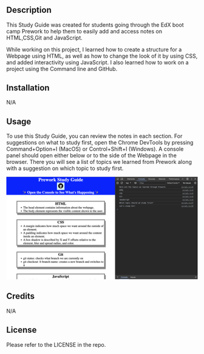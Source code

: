 # <Prework Study Guide Webpage>

## Description

This Study Guide was created for students going through the EdX boot camp Prework to help them to easily add and access notes on HTML,CSS,Git and JavaScript.

While working on this project, I learned how to create a structure for a Webpage using HTML, as well as how to change the look of it by using CSS, and added interactivity using JavaScript. I also learned how to work on a project using the Command line and GitHub.

## Installation
N/A

## Usage

To use this Study Guide, you can review the notes in each section. For suggestions on what to study first, open the Chrome DevTools by pressing Command+Option+I (MacOS) or Control+Shift+I (Windows). A console panel should open either below or to the side of the Webpage in the browser. There you will see a list of topics we learned from Prework along with a suggestion on which topic to study first.

![alt webpage with open console](assets/images/study-guide-console-snap.png)

## Credits

N/A

## License

Please refer to the LICENSE in the repo.
